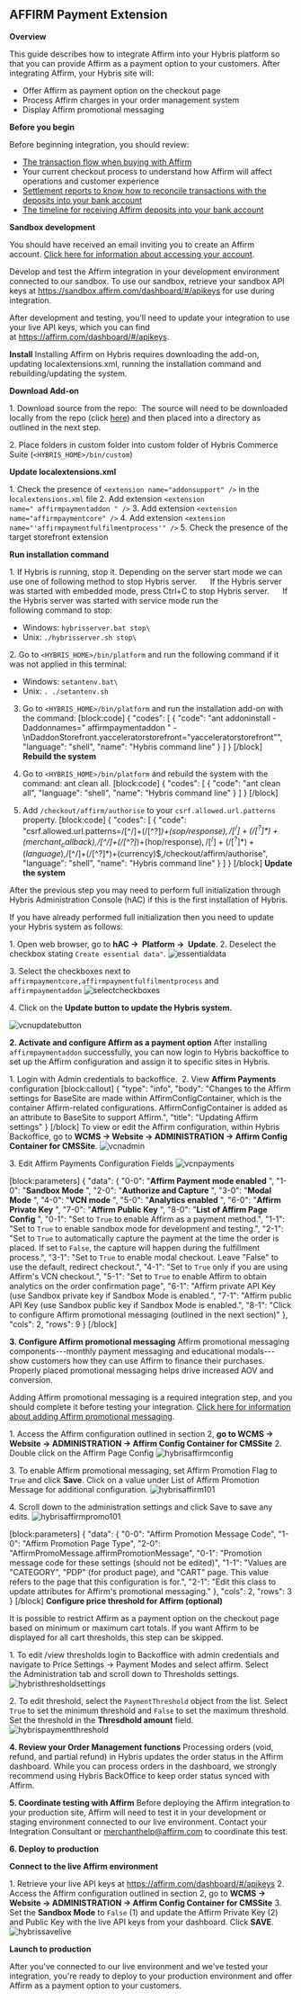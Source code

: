 AFFIRM Payment Extension
----------------------------

**Overview**

This guide describes how to integrate Affirm into your Hybris platform so that you can provide Affirm as a payment option to your customers. After integrating Affirm, your Hybris site will:

* Offer Affirm as payment option on the checkout page
* Process Affirm charges in your order management system
* Display Affirm promotional messaging

**Before you begin** 

Before beginning integration, you should review:

* [The transaction flow when buying with Affirm](page:transaction-flow) 
* Your current checkout process to understand how Affirm will affect operations and customer experience
* [Settlement reports to know how to reconcile transactions with the deposits into your bank account](doc:settlement-reports)
* [The timeline for receiving Affirm deposits into your bank account](doc:getting-paid)

**Sandbox development**

You should have received an email inviting you to create an Affirm account. [Click here for information about accessing your account](doc:dashboard#section-singing-into-your-account).

Develop and test the Affirm integration in your development environment connected to our sandbox. To use our sandbox, retrieve your sandbox API keys at <https://sandbox.affirm.com/dashboard/#/apikeys> for use during integration.

After development and testing, you'll need to update your integration to use your live API keys, which you can find at <https://affirm.com/dashboard/#/apikeys>.

**Install**
Installing Affirm on Hybris requires downloading the add-on, updating localextensions.xml, running the installation command and rebuilding/updating the system.

**Download Add-on**

1\.  Download source from the repo: 
The source will need to be downloaded locally from the repo (click [here](https://github.com/Affirm/SAP_Hybris_Affirm)) and then placed into a directory as outlined in the next step.

2\.  Place folders in custom folder into custom folder of Hybris Commerce Suite (`<HYBRIS_HOME>/bin/custom`)

**Update localextensions.xml**

1\.  Check the presence of `<extension name="addonsupport" />` in the l`ocalextensions.xml` file
2\.  Add extension `<extension name=" affirmpaymentaddon " />`
3\.  Add extension `<extension name="affirmpaymentcore" />`
4\.  Add extension `<extension name="'affirmpaymentfulfilmentprocess'" />`
5\.  Check the presence of the target storefront extension

**Run installation command**

1\.  If Hybris is running, stop it. Depending on the server start mode we can use one of following method to stop Hybris server.
         If the Hybris server was started with embedded mode, press Ctrl+C to stop Hybris server.
         If the Hybris server was started with service mode run the following command to stop:
* Windows: `hybrisserver.bat stop\`
* Unix: `./hybrisserver.sh stop\`

2\.  Go to `<HYBRIS_HOME>/bin/platform` and run the following command if it was not applied in this terminal:
* Windows: `setantenv.bat\`
* Unix: `. ./setantenv.sh`
3.  Go to `<HYBRIS_HOME>/bin/platform` and run the installation add-on with the command:
[block:code]
{
  "codes": [
    {
      "code": "ant addoninstall -Daddonnames=\" affirmpaymentaddon \" -\nDaddonStorefront.yacceleratorstorefront=\"yacceleratorstorefront\"",
      "language": "shell",
      "name": "Hybris command line"
    }
  ]
}
[/block]
**Rebuild the system**

1. Go to `<HYBRIS_HOME>/bin/platform` and rebuild the system with the command: ant clean all.
[block:code]
{
  "codes": [
    {
      "code": "ant clean all",
      "language": "shell",
      "name": "Hybris command line"
    }
  ]
}
[/block]

2. Add `/checkout/affirm/authorise` to your `csrf.allowed.url.patterns` property.
[block:code]
{
  "codes": [
    {
      "code": "csrf.allowed.url.patterns=/[^/]+(/[^?]*)+(sop/response)$,/[^/]+(/[^?]*)+(merchant_callback)$,/[^/]+(/[^?]*)+(hop/response)$,/[^/]+(/[^?]*)+(language)$,/[^/]+(/[^?]*)+(currency)$,/checkout/affirm/authorise",
      "language": "shell",
      "name": "Hybris command line"
    }
  ]
}
[/block]
**Update the system**

After the previous step you may need to perform full initialization through Hybris Administration Console (hAC) if this is the first installation of Hybris.

If you have already performed full initialization then you need to update your Hybris system as follows:

1\.  Open web browser, go to **hAC →  Platform →  Update**.
2\.  Deselect the checkbox stating `Create essential data"`.
![essentialdata](readme_images/ebd4579-create-essential-data.png)

3\.  Select the checkboxes next to `affirmpaymentcore,affirmpaymentfulfilmentprocess` and `affirmpaymentaddon`
![selectcheckboxes](readme_images/fb35eb6-3-select-checkboxes.png)

4\.  Click on the **Update button to update the Hybris system.**

![vcnupdatebutton](readme_images/063a5dd-hybris_vcn_update_button.png)

**2. Activate and configure Affirm as a payment option**
After installing `affirmpaymentaddon` successfully, you can now login to Hybris backoffice to set up the Affirm configuration and assign it to specific sites in Hybris.

1\.  Login with Admin credentials to backoffice. 
2\.  View **Affirm Payments** configuration
[block:callout]
{
  "type": "info",
  "body": "Changes to the Affirm settings for BaseSite are made within AffirmConfigContainer, which is the container Affirm-related configurations. AffirmConfigContainer is added as an attribute to BaseSite to support Affirm.",
  "title": "Updating Affirm settings"
}
[/block]
To view or edit the Affirm configuration, within Hybris Backoffice, go to **WCMS → Website → ADMINISTRATION → Affirm Config Container for CMSSite**.
![vcnadmin](readme_images/adfd689-hybris_vcn_admin.png)

3\.  Edit Affirm Payments Configuration Fields
![vcnpayments](readme_images/c5c470a-hybris_vcn_payments_config.png)

[block:parameters]
{
  "data": {
    "0-0": "**Affirm Payment mode enabled** ",
    "1-0": "**Sandbox Mode** ",
    "2-0": "**Authorize and Capture** ",
    "3-0": "**Modal Mode** ",
    "4-0": "**VCN mode** ",
    "5-0": "**Analytics enabled** ",
    "6-0": "**Affirm Private Key** ",
    "7-0": "**Affirm Public Key** ",
    "8-0": "**List of Affirm Page Config** ",
    "0-1": "Set to `True` to enable Affirm as a payment method.",
    "1-1": "Set to `True` to enable sandbox mode for development and testing.",
    "2-1": "Set to `True` to automatically capture the payment at the time the order is placed. If set to `False`, the capture will happen during the fulfillment process.",
    "3-1": "Set to `True` to enable modal checkout. Leave \"False\" to use the default, redirect checkout.",
    "4-1": "Set to `True` only if you are using Affirm's VCN checkout.",
    "5-1": "Set to `True` to enable Affirm to obtain analytics on the order confirmation page",
    "6-1": "Affirm private API Key (use Sandbox private key if Sandbox Mode is enabled.",
    "7-1": "Affirm public API Key (use Sandbox public key if Sandbox Mode is enabled.",
    "8-1": "Click to configure Affirm promotional messaging (outlined in the next section)"
  },
  "cols": 2,
  "rows": 9
}
[/block]

**3. Configure Affirm promotional messaging**
Affirm promotional messaging components---monthly payment messaging and educational modals---show customers how they can use Affirm to finance their purchases. Properly placed promotional messaging helps drive increased AOV and conversion.

Adding Affirm promotional messaging is a required integration step, and you should complete it before testing your integration. [Click here for information about adding Affirm promotional messaging](doc:placement).

1\.  Access the Affirm configuration outlined in section 2, **go to WCMS → Website → ADMINISTRATION → Affirm Config Container for CMSSite**
2\.  Double click on the Affirm Page Config
![hybrisaffirmconfig](readme_images/5ac6897-hybris_affirm_config.png)

3\.  To enable Affirm promotional messaging, set Affirm Promotion Flag to `True` and click **Save**. Click on a value under List of Affirm Promotion Message for additional configuration.
![hybrisaffirm101](readme_images/1b418eb-hybris_affirm101.png)

4\.  Scroll down to the administration settings and click Save to save any edits.
![hybrisaffirmpromo101](readme_images/cae1214-hybris_affirm_promo101.png)

[block:parameters]
{
  "data": {
    "0-0": "Affirm Promotion Message Code",
    "1-0": "Affirm Promotion Page Type",
    "2-0": "AffirmPromoMessage.affirmPromotionMessage",
    "0-1": "Promotion message code for these settings (should not be edited)",
    "1-1": "Values are \"CATEGORY\", \"PDP\" (for product page), and \"CART\" page. This value refers to the page that this configuration is for.",
    "2-1": "Edit this class to update attributes for Affirm's promotional messaging."
  },
  "cols": 2,
  "rows": 3
}
[/block]
**Configure price threshold for Affirm (optional)**

It is possible to restrict Affirm as a payment option on the checkout page based on minimum or maximum cart totals. If you want Affirm to be displayed for all cart thresholds, this step can be skipped.

1\.  To edit /view thresholds login to Backoffice with admin credentials and navigate to Price Settings -> Payment Modes and select affirm. Select the Administration tab and scroll down to Thresholds settings.
![hybristhresholdsettings](readme_images/68bad32-hybris_threshold_settings.png)

2\.  To edit threshold, select the `PaymentThreshold` object from the list. Select `True` to set the minimum threshold and `False` to set the maximum threshold. Set the threshold in the **Thresdhold amount** field.
![hybrispaymentthreshold](readme_images/d78455f-hybris_payment_threshhold.png)

**4. Review your Order Management functions**
Processing orders (void, refund, and partial refund) in Hybris updates the order status in the Affirm dashboard. While you can process orders in the dashboard, we strongly recommend using Hybris BackOffice to keep order status synced with Affirm.  

**5. Coordinate testing with Affirm**
Before deploying the Affirm integration to your production site, Affirm will need to test it in your development or staging environment connected to our live environment. Contact your Integration Consultant or <merchanthelp@affirm.com> to coordinate this test.


**6. Deploy to production**

**Connect to the live Affirm environment**

1\.  Retrieve your live API keys at <https://affirm.com/dashboard/#/apikeys>
2\.  Access the Affirm configuration outlined in section 2, go to **WCMS → Website → ADMINISTRATION → Affirm Config Container for CMSSite**
3\.  Set the **Sandbox Mode** to `False` (1) and update the Affirm Private Key (2) and Public Key with the live API keys from your dashboard. Click **SAVE**.
![hybrissavelive](readme_images/882591f-hybirs_save_live_environment.png)

**Launch to production**

After you've connected to our live environment and we've tested your integration, you're ready to deploy to your production environment and offer Affirm as a payment option to your customers.
